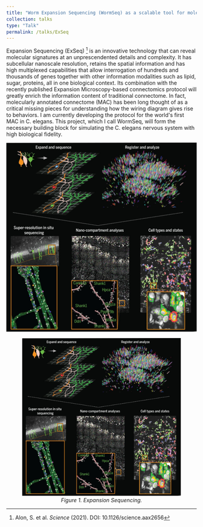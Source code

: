 ```yaml
---
title: "Worm Expansion Sequencing (WormSeq) as a scalable tool for molecularly annotated connectome (MAC)"
collection: talks
type: "Talk"
permalink: /talks/ExSeq
---
```


Expansion Sequencing (ExSeq) [^1] is an innovative technology that can reveal molecular signatures at an unprescendented details and complexity. It has subcellular nanoscale resolution, retains the spatial information and has high multiplexed capabilities that allow interrogation of hundreds and thousands of genes together with other information modalities such as lipid, sugar, proteins, all in one biological context. Its combination with the recently published Expansion Microscopy-based connectomics protocol will greatly enrich the information content of traditional connectome. In fact, molecularly annotated connectome (MAC) has been long thought of as a critical missing pieces for understanding how the wiring diagram gives rise to behaviors. I am currently developing the protocol for the world's first MAC in C. elegans. This project, which I call WormSeq, will form the necessary building block for simulating the C. elegans nervous system with high biological fidelity. 

![ExSeq](/images/exseq.jpeg)
<p align="center">
  <img src="/images/exseq.jpeg" alt="Expansion Sequencing" width="420">
  <br>
  <em>Figure 1. Expansion Sequencing.</em>
</p>

[^1]: Alon, S. et al. *Science* (2021). DOI: 10.1126/science.aax2656
